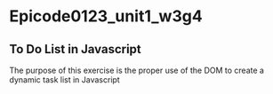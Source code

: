 # Epicode0123_unit1_w3g4
<h2>To Do List in Javascript</h2>
<p>The purpose of this exercise is the proper use of the DOM to create a dynamic task list in Javascript</p>
